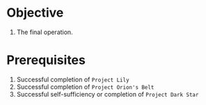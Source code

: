 # Objective
1. The final operation.

# Prerequisites
1. Successful completion of `Project Lily`
2. Successful completion of `Project Orion's Belt`
3. Successful self-sufficiency or completion of `Project Dark Star`